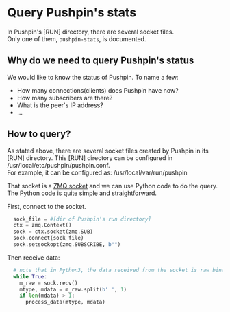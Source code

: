 # Query Pushpin's stats

In Pushpin's [RUN] directory, there are several socket files.  
Only one of them, `pushpin-stats`, is documented.

## Why do we need to query Pushpin's status

We would like to know the status of Pushpin. To name a few:
- How many connections(clients) does Pushpin have now?
- How many subscribers are there?
- What is the peer's IP address?
- ...

## How to query?

As stated above, there are several socket files created by Pushpin in
its [RUN] directory. This [RUN] directory can be configured in  
/usr/local/etc/pushpin/pushpin.conf.  
For example, it can be configured as: /usr/local/var/run/pushpin  

That socket is a [ZMQ socket](https://github.com/zeromq/pyzmq) and we can use Python code to do the query.  
The Python code is quite simple and straightforward.

First, connect to the socket.
```python
  sock_file = #[dir of Pushpin's run directory]
  ctx = zmq.Context()
  sock = ctx.socket(zmq.SUB)
  sock.connect(sock_file)
  sock.setsockopt(zmq.SUBSCRIBE, b"")
```

Then receive data:
```python
  # note that in Python3, the data received from the socket is raw binary. That's why there is the 'b' prefix.
  while True:
    m_raw = sock.recv()
    mtype, mdata = m_raw.split(b' ', 1)
    if len(mdata) > 1:
      process_data(mtype, mdata)
```
